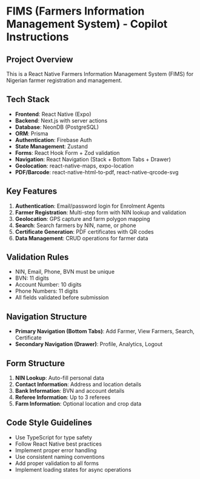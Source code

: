 # FIMS (Farmers Information Management System) - Copilot Instructions

<!-- Use this file to provide workspace-specific custom instructions to Copilot. For more details, visit https://code.visualstudio.com/docs/copilot/copilot-customization#_use-a-githubcopilotinstructionsmd-file -->

## Project Overview
This is a React Native Farmers Information Management System (FIMS) for Nigerian farmer registration and management.

## Tech Stack
- **Frontend**: React Native (Expo)
- **Backend**: Next.js with server actions
- **Database**: NeonDB (PostgreSQL)
- **ORM**: Prisma
- **Authentication**: Firebase Auth
- **State Management**: Zustand
- **Forms**: React Hook Form + Zod validation
- **Navigation**: React Navigation (Stack + Bottom Tabs + Drawer)
- **Geolocation**: react-native-maps, expo-location
- **PDF/Barcode**: react-native-html-to-pdf, react-native-qrcode-svg

## Key Features
1. **Authentication**: Email/password login for Enrolment Agents
2. **Farmer Registration**: Multi-step form with NIN lookup and validation
3. **Geolocation**: GPS capture and farm polygon mapping
4. **Search**: Search farmers by NIN, name, or phone
5. **Certificate Generation**: PDF certificates with QR codes
6. **Data Management**: CRUD operations for farmer data

## Validation Rules
- NIN, Email, Phone, BVN must be unique
- BVN: 11 digits
- Account Number: 10 digits
- Phone Numbers: 11 digits
- All fields validated before submission

## Navigation Structure
- **Primary Navigation (Bottom Tabs)**: Add Farmer, View Farmers, Search, Certificate
- **Secondary Navigation (Drawer)**: Profile, Analytics, Logout

## Form Structure
1. **NIN Lookup**: Auto-fill personal data
2. **Contact Information**: Address and location details
3. **Bank Information**: BVN and account details
4. **Referee Information**: Up to 3 referees
5. **Farm Information**: Optional location and crop data

## Code Style Guidelines
- Use TypeScript for type safety
- Follow React Native best practices
- Implement proper error handling
- Use consistent naming conventions
- Add proper validation to all forms
- Implement loading states for async operations
